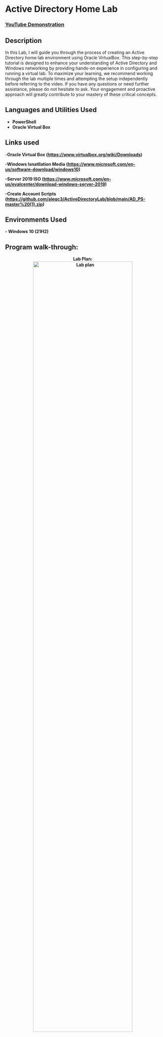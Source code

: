 <h1>Active Directory Home Lab</h1>

 ### [YouTube Demonstration](https://youtu.be/7e)

<h2>Description</h2>
In this Lab, I will guide you through the process of creating an Active Directory home lab environment using Oracle VirtualBox. This step-by-step tutorial is designed to enhance your understanding of Active Directory and Windows networking by providing hands-on experience in configuring and running a virtual lab. To maximize your learning, we recommend working through the lab multiple times and attempting the setup independently before referring to the video. If you have any questions or need further assistance, please do not hesitate to ask. Your engagement and proactive approach will greatly contribute to your mastery of these critical concepts.
<br />


<h2>Languages and Utilities Used</h2>

- <b>PowerShell</b> 
- <b>Oracle Virtual Box</b>

<h2>Links used</h2>

-<b>Oracle Virtual Box <b> (https://www.virtualbox.org/wiki/Downloads)
 
-<b>Windows Isnatllation Media <b> (https://www.microsoft.com/en-us/software-download/windows10)

-<b>Server 2019 ISO <b> (https://www.microsoft.com/en-us/evalcenter/download-windows-server-2019)

-<b>Create Account Scripts <b> (https://github.com/aleqc3/ActiveDirectoryLab/blob/main/AD_PS-master%20(1).zip)

<h2>Environments Used </h2>
- <b>Windows 10</b> (21H2)

<h2>Program walk-through:</h2>

<p align="center">
Lab Plan: <br/>
<img src="https://imgur.com/BM4kXVV.png" height="80%" width="80%" alt="Lab plan"/>
<br /> Here are the steps we’re going to take for the project:

-Download and Install Oracle VirtualBox: This will be our platform for running virtual machines.

-Obtain Windows 10 and Server 2019 ISOs: We’ll use these to install the operating systems on two separate VMs.

-Create the Domain Controller VM: Set up this VM with Server 2019, configure it with two network adapters—one for internet access and one for a private network connecting to the clients.

-Install and Configure Server 2019: Install the OS, assign IP addresses (with the internal network set manually and the external network handled by your home router), name the server, and set up Active Directory.

-Configure Routing and DHCP: Ensure that clients on the private network can access the internet through the domain controller and configure DHCP to automatically assign IP addresses to new VMs.

-Run a PowerShell Script: Execute a script to create a thousand users in Active Directory and review the script to understand its functionality.

-Create and Configure the Client VM: Install Windows 10 on a new VM, name it Client1, join it to the domain, and log in using one of the domain accounts.

By following these steps, we will set up a basic Windows networking environment with Active Directory.

<p align="center">
Download and Install Oracle VirtualBox: <br/>
<img src="https://imgur.com/uM2qtIy.png" height="80%" width="80%" alt="Download and Install Oracle VirtualBox"/>
<br /> For the project, start by downloading VirtualBox. Use the link in the description to access the download page, select the appropriate version for your operating system (Windows or Mac), and install it. Once VirtualBox is installed, download and install the Extension Pack from the same page—it should be easy to find. After completing these installations, proceed to the next step as outlined in the description.

<p align="center">
Download windows 10 ISO: <br/>
<img src="https://imgur.com//Hcd3HKy.png" height="80%" width="80%" alt="Download Windows 10 ISO"/>
<br /> The next step is to download the Windows 10 ISO. You can do this through the Installation Media Tool by selecting the option to create installation media and choosing the ISO file format. Follow these steps: Go to the download page, select Windows 10, and you might need to fill out a few details such as choosing your language (e.g., English) and confirming. Make sure to select the 64-bit version. Save the ISO file to an easily accessible location, like your desktop, to avoid losing track of it.

 <p align="center">
Download the Server 2019 ISO: <br/>
<img src="https://imgur.com//AS4AHhj.png" height="80%" width="80%" alt="Download the Server 2019 ISO"/>
<br /> The following step is to download the Server 2019 ISO. Go to the download page and select Server 2019. You may need to provide some information and choose the appropriate version for your needs. Save the ISO file to a convenient location, such as your desktop, to keep it easily accessible. Once you have both ISOs downloaded, you can proceed to create the virtual machines in VirtualBox.

<p align="center">
Set Up and Configure the Server 2019 Virtual Machine in VirtualBox: <br/>
<img src="https://imgur.com//RBAjgWa.png" height="80%" width="80%" alt="Set Up and Configure the Server 2019 Virtual Machine in VirtualBox"/>
<br /> Next, we'll create our virtual machines in VirtualBox. Open VirtualBox and click "New" to start the process. For the first VM, create one for Server 2019. Name it something simple like "DC" for Domain Controller, select "Windows 64-bit," and proceed. --Allocate RAM; 2 GB (2048 MB) is recommended if you have at least 8 GB of RAM, then continue with the default disk settings.

Once the VM is created, go to "Settings" to configure it. Under "Advanced," set both "Share Clipboard" and "Drag and Drop" to "Bidirectional" for easier file and clipboard sharing between the host and the VM.

Next, in the "System" section, adjust the "Processor" setting. Increase the number of cores to 4 if possible; otherwise, keep it at 1 if you have a less powerful CPU.

For the network settings, ensure you have two network adapters: the first should be set to NAT for internet access, and the second should be configured for an internal network.

Finally, start the VM, and when prompted, select the Server 2019 ISO you downloaded earlier. Add the ISO if necessary, select it, and then start the virtual machine. The installation process may take some time.

 
 <!--
 ```diff
- text in red
+ text in green
! text in orange
# text in gray
@@ text in purple (and bold)@@
```
--!>
